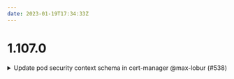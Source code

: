 ```yaml
---
date: 2023-01-19T17:34:33Z
---
```


# 1.107.0

<details>
  <summary>Update pod security context schema in cert-manager @max-lobur (#538)</summary>

### what
Pod security context `enabled` field has been deprecated. Now you just specify the options and that's it.
Update the options per recent schema. See references

Tested on k8s 1.24

### why
* Otherwise it does not pass Deployment validation on newer clusters.

### references
https://github.com/cert-manager/cert-manager/commit/c17b11fa01455eb1b83dce0c2c06be555e4d53eb 



</details>